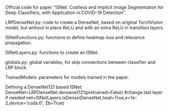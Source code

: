 Official code for paper "ISNet: Costless and Implicit Image Segmentation for Deep Classifiers, with Application in COVID-19 Detection".

LRPDenseNet.py: code to create a DenseNet, based on original TorchVision model, but  without in place ReLU and with an extra ReLU in transition layers.

ISNetFunctions.py: functions to define heatmap loss and relevance propagation. 

ISNetLayers.py: functions to create an  ISNet.

globals.py: global variables, for skip connections between classifier and LRP block.

TrainedModels: parameters for models trained in the paper.

Defining a DenseNet121 based ISNet:
DenseNet=LRPDenseNet.densenet121(pretrained=False)
#change last layer if needed
net=ISNetLayers.IsDense(DenseNet,heat=True,e=1e-2,device='cuda:0', Zb=True)

